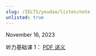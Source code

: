 ```yaml
---
slug: /IELTS/youdao/listen/note
unlisted: true
---
```


November 16, 2023

听力基础课 1： [PDF 讲义](./听力基础1.pdf)
